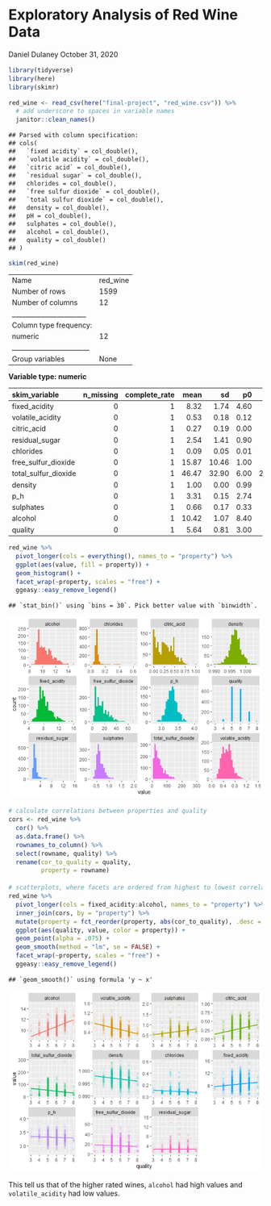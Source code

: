 Exploratory Analysis of Red Wine Data
================
Daniel Dulaney
October 31, 2020

``` r
library(tidyverse)
library(here)
library(skimr)
```

``` r
red_wine <- read_csv(here("final-project", "red_wine.csv")) %>% 
  # add underscore to spaces in variable names
  janitor::clean_names()
```

    ## Parsed with column specification:
    ## cols(
    ##   `fixed acidity` = col_double(),
    ##   `volatile acidity` = col_double(),
    ##   `citric acid` = col_double(),
    ##   `residual sugar` = col_double(),
    ##   chlorides = col_double(),
    ##   `free sulfur dioxide` = col_double(),
    ##   `total sulfur dioxide` = col_double(),
    ##   density = col_double(),
    ##   pH = col_double(),
    ##   sulphates = col_double(),
    ##   alcohol = col_double(),
    ##   quality = col_double()
    ## )

``` r
skim(red_wine)
```

|                                                  |           |
|:-------------------------------------------------|:----------|
| Name                                             | red\_wine |
| Number of rows                                   | 1599      |
| Number of columns                                | 12        |
| \_\_\_\_\_\_\_\_\_\_\_\_\_\_\_\_\_\_\_\_\_\_\_   |           |
| Column type frequency:                           |           |
| numeric                                          | 12        |
| \_\_\_\_\_\_\_\_\_\_\_\_\_\_\_\_\_\_\_\_\_\_\_\_ |           |
| Group variables                                  | None      |

**Variable type: numeric**

| skim\_variable         |  n\_missing|  complete\_rate|   mean|     sd|    p0|    p25|    p50|    p75|    p100| hist  |
|:-----------------------|-----------:|---------------:|------:|------:|-----:|------:|------:|------:|-------:|:------|
| fixed\_acidity         |           0|               1|   8.32|   1.74|  4.60|   7.10|   7.90|   9.20|   15.90| ▂▇▂▁▁ |
| volatile\_acidity      |           0|               1|   0.53|   0.18|  0.12|   0.39|   0.52|   0.64|    1.58| ▅▇▂▁▁ |
| citric\_acid           |           0|               1|   0.27|   0.19|  0.00|   0.09|   0.26|   0.42|    1.00| ▇▆▅▁▁ |
| residual\_sugar        |           0|               1|   2.54|   1.41|  0.90|   1.90|   2.20|   2.60|   15.50| ▇▁▁▁▁ |
| chlorides              |           0|               1|   0.09|   0.05|  0.01|   0.07|   0.08|   0.09|    0.61| ▇▁▁▁▁ |
| free\_sulfur\_dioxide  |           0|               1|  15.87|  10.46|  1.00|   7.00|  14.00|  21.00|   72.00| ▇▅▁▁▁ |
| total\_sulfur\_dioxide |           0|               1|  46.47|  32.90|  6.00|  22.00|  38.00|  62.00|  289.00| ▇▂▁▁▁ |
| density                |           0|               1|   1.00|   0.00|  0.99|   1.00|   1.00|   1.00|    1.00| ▁▃▇▂▁ |
| p\_h                   |           0|               1|   3.31|   0.15|  2.74|   3.21|   3.31|   3.40|    4.01| ▁▅▇▂▁ |
| sulphates              |           0|               1|   0.66|   0.17|  0.33|   0.55|   0.62|   0.73|    2.00| ▇▅▁▁▁ |
| alcohol                |           0|               1|  10.42|   1.07|  8.40|   9.50|  10.20|  11.10|   14.90| ▇▇▃▁▁ |
| quality                |           0|               1|   5.64|   0.81|  3.00|   5.00|   6.00|   6.00|    8.00| ▁▇▇▂▁ |

``` r
red_wine %>% 
  pivot_longer(cols = everything(), names_to = "property") %>% 
  ggplot(aes(value, fill = property)) +
  geom_histogram() +
  facet_wrap(~property, scales = "free") +
  ggeasy::easy_remove_legend()
```

    ## `stat_bin()` using `bins = 30`. Pick better value with `binwidth`.

![](DD_exploratory-analysis_files/figure-markdown_github/unnamed-chunk-4-1.png)

``` r
# calculate correlations between properties and quality
cors <- red_wine %>% 
  cor() %>% 
  as.data.frame() %>% 
  rownames_to_column() %>% 
  select(rowname, quality) %>% 
  rename(cor_to_quality = quality,
         property = rowname)

# scatterplots, where facets are ordered from highest to lowest correlation with quality
red_wine %>% 
  pivot_longer(cols = fixed_acidity:alcohol, names_to = "property") %>% 
  inner_join(cors, by = "property") %>%
  mutate(property = fct_reorder(property, abs(cor_to_quality), .desc = TRUE)) %>% 
  ggplot(aes(quality, value, color = property)) +
  geom_point(alpha = .075) +
  geom_smooth(method = "lm", se = FALSE) + 
  facet_wrap(~property, scales = "free") +
  ggeasy::easy_remove_legend()
```

    ## `geom_smooth()` using formula 'y ~ x'

![](DD_exploratory-analysis_files/figure-markdown_github/unnamed-chunk-5-1.png)

This tell us that of the higher rated wines, `alcohol` had high values and `volatile_acidity` had low values.
